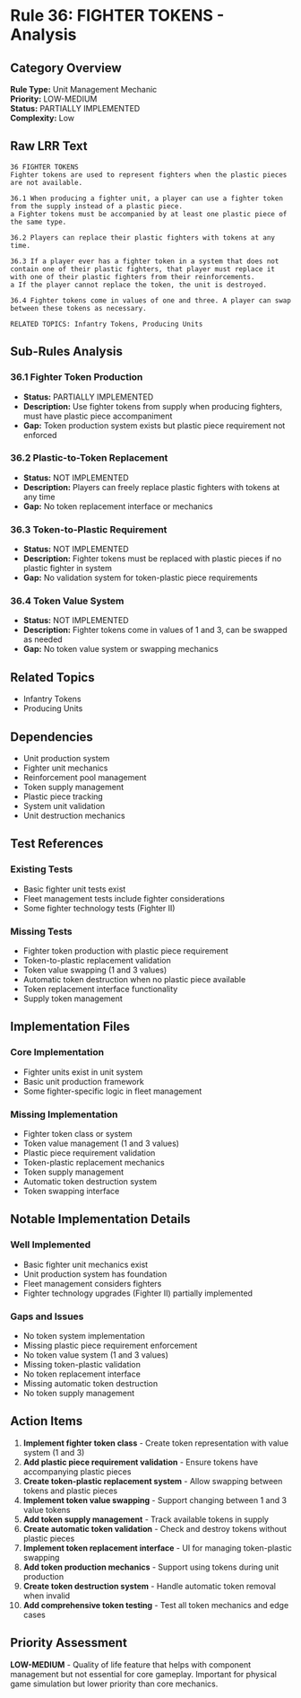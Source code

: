 # Rule 36: FIGHTER TOKENS - Analysis

## Category Overview
**Rule Type:** Unit Management Mechanic  
**Priority:** LOW-MEDIUM  
**Status:** PARTIALLY IMPLEMENTED  
**Complexity:** Low  

## Raw LRR Text
```
36 FIGHTER TOKENS
Fighter tokens are used to represent fighters when the plastic pieces are not available.

36.1 When producing a fighter unit, a player can use a fighter token from the supply instead of a plastic piece.
a Fighter tokens must be accompanied by at least one plastic piece of the same type.

36.2 Players can replace their plastic fighters with tokens at any time.

36.3 If a player ever has a fighter token in a system that does not contain one of their plastic fighters, that player must replace it with one of their plastic fighters from their reinforcements.
a If the player cannot replace the token, the unit is destroyed.

36.4 Fighter tokens come in values of one and three. A player can swap between these tokens as necessary.

RELATED TOPICS: Infantry Tokens, Producing Units
```

## Sub-Rules Analysis

### 36.1 Fighter Token Production
- **Status:** PARTIALLY IMPLEMENTED
- **Description:** Use fighter tokens from supply when producing fighters, must have plastic piece accompaniment
- **Gap:** Token production system exists but plastic piece requirement not enforced

### 36.2 Plastic-to-Token Replacement
- **Status:** NOT IMPLEMENTED
- **Description:** Players can freely replace plastic fighters with tokens at any time
- **Gap:** No token replacement interface or mechanics

### 36.3 Token-to-Plastic Requirement
- **Status:** NOT IMPLEMENTED
- **Description:** Fighter tokens must be replaced with plastic pieces if no plastic fighter in system
- **Gap:** No validation system for token-plastic piece requirements

### 36.4 Token Value System
- **Status:** NOT IMPLEMENTED
- **Description:** Fighter tokens come in values of 1 and 3, can be swapped as needed
- **Gap:** No token value system or swapping mechanics

## Related Topics
- Infantry Tokens
- Producing Units

## Dependencies
- Unit production system
- Fighter unit mechanics
- Reinforcement pool management
- Token supply management
- Plastic piece tracking
- System unit validation
- Unit destruction mechanics

## Test References

### Existing Tests
- Basic fighter unit tests exist
- Fleet management tests include fighter considerations
- Some fighter technology tests (Fighter II)

### Missing Tests
- Fighter token production with plastic piece requirement
- Token-to-plastic replacement validation
- Token value swapping (1 and 3 values)
- Automatic token destruction when no plastic piece available
- Token replacement interface functionality
- Supply token management

## Implementation Files

### Core Implementation
- Fighter units exist in unit system
- Basic unit production framework
- Some fighter-specific logic in fleet management

### Missing Implementation
- Fighter token class or system
- Token value management (1 and 3 values)
- Plastic piece requirement validation
- Token-plastic replacement mechanics
- Token supply management
- Automatic token destruction system
- Token swapping interface

## Notable Implementation Details

### Well Implemented
- Basic fighter unit mechanics exist
- Unit production system has foundation
- Fleet management considers fighters
- Fighter technology upgrades (Fighter II) partially implemented

### Gaps and Issues
- No token system implementation
- Missing plastic piece requirement enforcement
- No token value system (1 and 3 values)
- Missing token-plastic validation
- No token replacement interface
- Missing automatic token destruction
- No token supply management

## Action Items

1. **Implement fighter token class** - Create token representation with value system (1 and 3)
2. **Add plastic piece requirement validation** - Ensure tokens have accompanying plastic pieces
3. **Create token-plastic replacement system** - Allow swapping between tokens and plastic pieces
4. **Implement token value swapping** - Support changing between 1 and 3 value tokens
5. **Add token supply management** - Track available tokens in supply
6. **Create automatic token validation** - Check and destroy tokens without plastic pieces
7. **Implement token replacement interface** - UI for managing token-plastic swapping
8. **Add token production mechanics** - Support using tokens during unit production
9. **Create token destruction system** - Handle automatic token removal when invalid
10. **Add comprehensive token testing** - Test all token mechanics and edge cases

## Priority Assessment
**LOW-MEDIUM** - Quality of life feature that helps with component management but not essential for core gameplay. Important for physical game simulation but lower priority than core mechanics.
